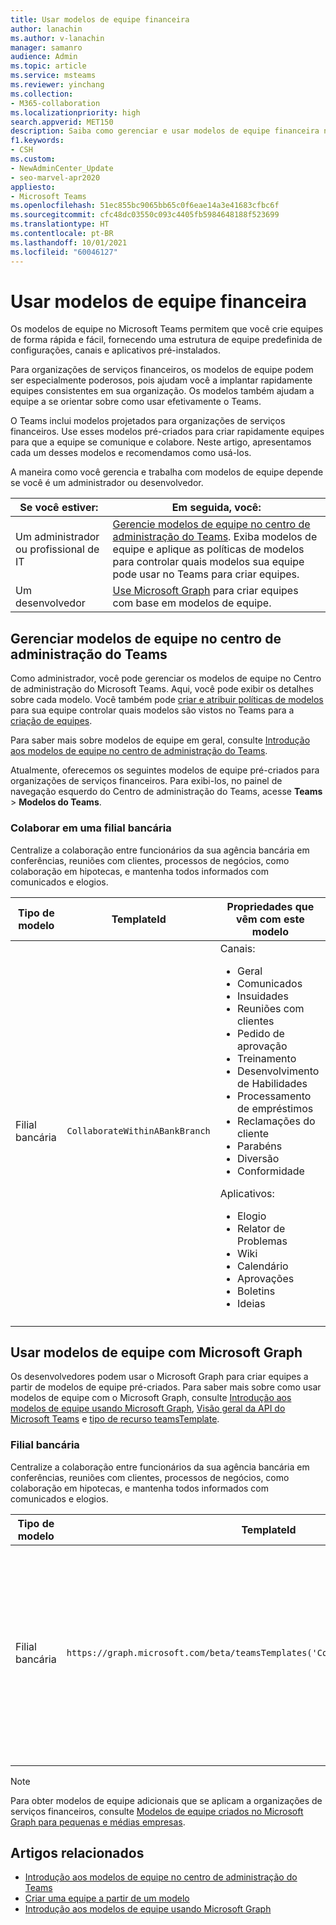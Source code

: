 ```yaml
---
title: Usar modelos de equipe financeira
author: lanachin
ms.author: v-lanachin
manager: samanro
audience: Admin
ms.topic: article
ms.service: msteams
ms.reviewer: yinchang
ms.collection:
- M365-collaboration
ms.localizationpriority: high
search.appverid: MET150
description: Saiba como gerenciar e usar modelos de equipe financeira no centro de administração do Teams e com o Microsoft Graph para criar equipes de forma rápida e fácil para sua organização de serviços financeiros.
f1.keywords:
- CSH
ms.custom:
- NewAdminCenter_Update
- seo-marvel-apr2020
appliesto:
- Microsoft Teams
ms.openlocfilehash: 51ec855bc9065bb65c0f6eae14a3e41683cfbc6f
ms.sourcegitcommit: cfc48dc03550c093c4405fb5984648188f523699
ms.translationtype: HT
ms.contentlocale: pt-BR
ms.lasthandoff: 10/01/2021
ms.locfileid: "60046127"
---
```

# <a name="use-financial-team-templates"></a>Usar modelos de equipe financeira

Os modelos de equipe no Microsoft Teams permitem que você crie equipes de forma rápida e fácil, fornecendo uma estrutura de equipe predefinida de configurações, canais e aplicativos pré-instalados.

Para organizações de serviços financeiros, os modelos de equipe podem ser especialmente poderosos, pois ajudam você a implantar rapidamente equipes consistentes em sua organização. Os modelos também ajudam a equipe a se orientar sobre como usar efetivamente o Teams.

O Teams inclui modelos projetados para organizações de serviços financeiros. Use esses modelos pré-criados para criar rapidamente equipes para que a equipe se comunique e colabore. Neste artigo, apresentamos cada um desses modelos e recomendamos como usá-los.

A maneira como você gerencia e trabalha com modelos de equipe depende se você é um administrador ou desenvolvedor.

|Se você estiver: | Em seguida, você: |
| ---- | --------- |
| Um administrador ou profissional de IT |[Gerencie modelos de equipe no centro de administração do Teams](#manage-team-templates-in-the-teams-admin-center). Exiba modelos de equipe e aplique as políticas de modelos para controlar quais modelos sua equipe pode usar no Teams para criar equipes. |
| Um desenvolvedor | [Use Microsoft Graph](#use-team-templates-with-microsoft-graph) para criar equipes com base em modelos de equipe. |

## <a name="manage-team-templates-in-the-teams-admin-center"></a>Gerenciar modelos de equipe no centro de administração do Teams

Como administrador, você pode gerenciar os modelos de equipe no Centro de administração do Microsoft Teams. Aqui, você pode exibir os detalhes sobre cada modelo. Você também pode [criar e atribuir políticas de modelos](templates-policies.md) para sua equipe controlar quais modelos são vistos no Teams para a [criação de equipes](https://support.microsoft.com/office/create-a-team-with-team-templates-702a2977-e662-4038-bef5-bdf8ee47b17b).

Para saber mais sobre modelos de equipe em geral, consulte [Introdução aos modelos de equipe no centro de administração do Teams](get-started-with-teams-templates-in-the-admin-console.md).

Atualmente, oferecemos os seguintes modelos de equipe pré-criados para organizações de serviços financeiros. Para exibi-los, no painel de navegação esquerdo do Centro de administração do Teams, acesse **Teams** > **Modelos do Teams**.

### <a name="collaborate-within-a-bank-branch"></a>Colaborar em uma filial bancária

Centralize a colaboração entre funcionários da sua agência bancária em conferências, reuniões com clientes, processos de negócios, como colaboração em hipotecas, e mantenha todos informados com comunicados e elogios.

| Tipo de modelo |TemplateId| Propriedades que vêm com este modelo |
| ------------------ |--|----------------------------------------------------- |
|Filial bancária| `CollaborateWithinABankBranch`|Canais: <ul><li>Geral<li>Comunicados</li><li>Insuidades</li><li>Reuniões com clientes</li><li>Pedido de aprovação </li><li>Treinamento</li><li>Desenvolvimento de Habilidades</li><li>Processamento de empréstimos</li><li>Reclamações do cliente</li><li>Parabéns</li><li>Diversão</li><li>Conformidade</li></ul>Aplicativos:<ul><li>Elogio </li><li>Relator de Problemas</li><li>Wiki</li><li>Calendário</li><li>Aprovações</li><li>Boletins</li><li>Ideias</li></ul>|
||||

## <a name="use-team-templates-with-microsoft-graph"></a>Usar modelos de equipe com Microsoft Graph

Os desenvolvedores podem usar o Microsoft Graph para criar equipes a partir de modelos de equipe pré-criados. Para saber mais sobre como usar modelos de equipe com o Microsoft Graph, consulte [ Introdução aos modelos de equipe usando Microsoft Graph](get-started-with-teams-templates.md), [Visão geral da API do Microsoft Teams](/graph/teams-concept-overview?view=graph-rest-1.0) e [tipo de recurso teamsTemplate](/graph/api/resources/teamstemplate?view=graph-rest-1.0).

### <a name="bank-branch"></a>Filial bancária

Centralize a colaboração entre funcionários da sua agência bancária em conferências, reuniões com clientes, processos de negócios, como colaboração em hipotecas, e mantenha todos informados com comunicados e elogios.

| Tipo de modelo |TemplateId| Canais de modelo |
| ------------------ |--|----------------------------------------------------- |
|Filial bancária|`https://graph.microsoft.com/beta/teamsTemplates('CollaborateWithinABankBranch')`|Geral<br>Comunicados<br>Insuidades<br>Reuniões com clientes<br>Pedido de aprovação<br>Treinamento<br>Desenvolvimento de Habilidades<br>Processamento de empréstimos<br>Reclamações do cliente<br>Parabéns<br>Diversão<br>Conformidade|
||||

> [!NOTE]
> Para obter modelos de equipe adicionais que se aplicam a organizações de serviços financeiros, consulte [Modelos de equipe criados no Microsoft Graph para pequenas e médias empresas](smb-templates.md).

## <a name="related-articles"></a>Artigos relacionados

- [Introdução aos modelos de equipe no centro de administração do Teams](get-started-with-teams-templates-in-the-admin-console.md)
- [Criar uma equipe a partir de um modelo](https://support.microsoft.com/office/create-a-team-with-team-templates-702a2977-e662-4038-bef5-bdf8ee47b17b)
- [Introdução aos modelos de equipe usando Microsoft Graph](get-started-with-teams-templates.md)